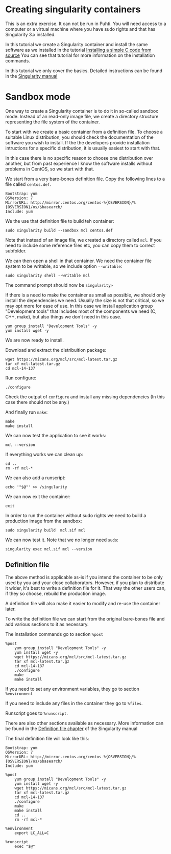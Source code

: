 # Creating singularity containers

This is an extra exercise. It can not be run in Puhti. You will need  access
to a computer or a virtual machine where you have sudo rights and that has
Singularity 3.x installed.

In this tutorial we create a Singularity container and install the same software
as we installed in the tutorial 
[Installing a simple C code from source](..\installing\installing_hands-on_c.md)
You can see that tutorial for more information on the installation
commands.

In this tutorial we only cover the basics. Detailed instructions can be found
in the [Singularity manual](https://sylabs.io/guides/3.7/user-guide/.)

# Sandbox mode

One way to create a Singularity container is to do it in so-called sandbox
mode. Instead of an read-only image file, we create a directory structure
representing the file system of the container. 

To start with we create a basic container from a definition file. To choose
a suitable Linux distribution, you should check the documentation of the
software you wish to install. If the the developers provide installation 
intructions for a specific distribution, it is usually easiest to start with that.

In this case there is no specific reason to choose one distribution over another,
but from past experience I know the software installs without problems in CentOS,
so we start with that.

We start from a very bare-bones definition file. Copy the following lines to
a file called `centos.def`.
```text
Bootstrap: yum
OSVersion: 7
MirrorURL: http://mirror.centos.org/centos-%{OSVERSION}/%{OSVERSION}/os/$basearch/
Include: yum
```
We the use that definition file to build teh container:
```text
sudo singularity build --sandbox mcl centos.def
```
Note that instead of an image file, we created a directory called `mcl`. If
you need to include some reference files etc, you can copy them to correct subfolder.

We can then open a shell in that container. We need the container file system 
to be writable, so we include option `--writable`:
```text
sudo singularity shell --writable mcl
```
The command prompt should now be `singularity>`

If there is a need to make the container as small as possible, we should only
install the dependencies we need. Usually the size is not that critical, so we may
opt more for ease of use. In this case we install application group "Development 
tools" that includes most of the components we need (C, C++, make), but also
things we don't need in this case.

```text
yum group install "Development Tools" -y
yum install wget -y
```
We are now ready to install. 

Download and extract the distribuition package:
```text
wget https://micans.org/mcl/src/mcl-latest.tar.gz
tar xf mcl-latest.tar.gz
cd mcl-14-137
```
Run configure:
```text
./configure
```
Check the output of `configure` and install any missing dependencies
(In this case there should not be any.)

And finally run `make`:
```text
make
make install
```

We can now test the application to see it works:
```text
mcl --version
```
If everything works we can clean up:
```text
cd ..
rm -rf mcl-*
```
We can also add a runscript:
```text
echo '"$@"' >> /singularity
```
We can now exit the container:
```text
exit
```
In order to run the container without sudo rights we need to build
a production image from the sandbox:

```text
sudo singularity build  mcl.sif mcl
```
We can now test it. Note that we no longer need `sudo`:
```text
singularity exec mcl.sif mcl --version
```

## Definition file

The above method is applicable as-is if you intend the
container to be only used by you and your close collaborators.
However, if you plan to distribute it wider, it's best to write
a definition file for it. That way the other users can, if
they so choose, rebuild the production image.

A definition file will also make it easier to modify and re-use 
the container later.

To write the definition file we can start from the original 
bare-bones file and add various sections to it as necessary.

The installation commands go to section `%post`

```text
%post
    yum group install "Development Tools" -y
    yum install wget -y
    wget https://micans.org/mcl/src/mcl-latest.tar.gz
    tar xf mcl-latest.tar.gz
    cd mcl-14-137
    ./configure
    make
    make install
```
If you need to set any environment variables, they go to section `%environment`

If you need to include any files in the container they go to `%files`.

Runscript goes to `%runscript`.

There are also other sections available as necessary. More information can be found in the
[Definition file chapter](https://sylabs.io/guides/3.7/user-guide/definition_files.html#)
of the Singularity manual

The final definition file will look like this:
```text
Bootstrap: yum
OSVersion: 7
MirrorURL: http://mirror.centos.org/centos-%{OSVERSION}/%{OSVERSION}/os/$basearch/
Include: yum

%post
    yum group install "Development Tools" -y
    yum install wget -y
    wget https://micans.org/mcl/src/mcl-latest.tar.gz
    tar xf mcl-latest.tar.gz
    cd mcl-14-137
    ./configure
    make
    make install
    cd ..
    rm -rf mcl-*

%environment
    export LC_ALL=C

%runscript
    exec "$@"

```